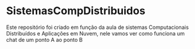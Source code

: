 # SistemasCompDistribuidos
Este repositório foi criado em função da aula de sistemas Computacionais Distribuídos e Aplicações em Nuvem, nele vamos ver como funciona um chat de um ponto A ao ponto B
